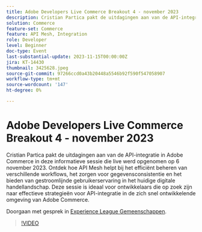```yaml
---
title: Adobe Developers Live Commerce Breakout 4 - november 2023
description: Cristian Partica pakt de uitdagingen aan van de API-integratie in Adobe Commerce in deze informatieve sessie die live werd opgenomen op 6 november 2023. Ontdek hoe API Mesh helpt bij het efficiënt beheren van verschillende workflows, het zorgen voor gegevensconsistentie en het bieden van gestroomlijnde gebruikerservaring in het huidige digitale handellandschap. Deze sessie is ideaal voor ontwikkelaars die op zoek zijn naar effectieve strategieën voor API-integratie in de zich snel ontwikkelende omgeving van Adobe Commerce.
solution: Commerce
feature-set: Commerce
feature: API Mesh, Integration
role: Developer
level: Beginner
doc-type: Event
last-substantial-update: 2023-11-15T00:00:00Z
jira: KT-14430
thumbnail: 3425628.jpeg
source-git-commit: 97266ccd0a43b20448a5546b92f590f547058907
workflow-type: tm+mt
source-wordcount: '147'
ht-degree: 0%

---
```



# Adobe Developers Live Commerce Breakout 4 - november 2023

Cristian Partica pakt de uitdagingen aan van de API-integratie in Adobe Commerce in deze informatieve sessie die live werd opgenomen op 6 november 2023. Ontdek hoe API Mesh helpt bij het efficiënt beheren van verschillende workflows, het zorgen voor gegevensconsistentie en het bieden van gestroomlijnde gebruikerservaring in het huidige digitale handellandschap. Deze sessie is ideaal voor ontwikkelaars die op zoek zijn naar effectieve strategieën voor API-integratie in de zich snel ontwikkelende omgeving van Adobe Commerce.

Doorgaan met gesprek in [Experience League Gemeenschappen](https://adobe.ly/3ttN8tz).

>[!VIDEO](https://video.tv.adobe.com/v/3425628/?learn=on)
